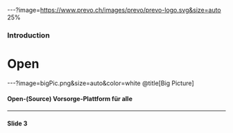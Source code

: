 ---?image=https://www.prevo.ch/images/prevo/prevo-logo.svg&size=auto 25%

### Introduction
# Open

---?image=bigPic.png&size=auto&color=white @title[Big Picture]

#### Open-(Source) Vorsorge-Plattform für alle

---

#### Slide 3

